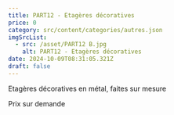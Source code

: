 ```yaml
---
title: PART12 - Etagères décoratives
price: 0
category: src/content/categories/autres.json
imgSrcList:
  - src: /asset/PART12 B.jpg
    alt: PART12 - Etagères décoratives
date: 2024-10-09T08:31:05.321Z
draft: false
---
```


Etagères décoratives en métal, faites sur mesure

Prix sur demande
